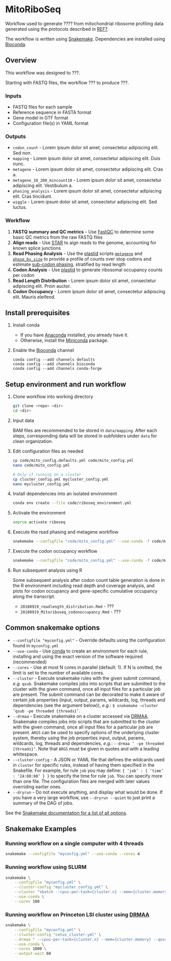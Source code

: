 # MitoRiboSeq
Workflow used to generate ???? from mitochondrial ribosome profiling data generated using the protocols described in [REF?]().

The workflow is written using [Snakemake](https://snakemake.readthedocs.io/).
Dependencies are installed using [Bioconda](https://bioconda.github.io/).


## Overview

This workflow was designed to ???.

Starting with FASTQ files, the workflow ??? to produce ???.

### Inputs

*   FASTQ files for each sample
*   Reference sequence in FASTA format
*   Gene model in GTF format
*   Configuration file(s) in YAML format

### Outputs

*   `codon_count` - Lorem ipsum dolor sit amet, consectetur adipiscing elit. Sed non. 
*   `mapping` - Lorem ipsum dolor sit amet, consectetur adipiscing elit. Duis nunc. 
*   `metagene` - Lorem ipsum dolor sit amet, consectetur adipiscing elit. Cras a. 
*   `metagene_10_200_mincount10` - Lorem ipsum dolor sit amet, consectetur adipiscing elit. Vestibulum a.  
*   `phasing_analysis` - Lorem ipsum dolor sit amet, consectetur adipiscing elit. Cras tincidunt.
*   `wiggle` - Lorem ipsum dolor sit amet, consectetur adipiscing elit. Sed luctus. 

### Workflow

1.  **FASTQ summary and QC metrics** - Use [FastQC](https://www.bioinformatics.babraham.ac.uk/projects/fastqc/) to determine some basic QC metrics from the raw FASTQ files
2.  **Align reads** - Use [STAR](https://github.com/alexdobin/STAR) to aign reads to the genome, accounting for known splice junctions
3.  **Read Phasing Analysis** - Use the [plastid](https://plastid.readthedocs.io/en/latest/) scripts [`metagene`]() and [`phase_by_size`](https://plastid.readthedocs.io/en/latest/generated/plastid.bin.phase_by_size.html#module-plastid.bin.phase_by_size) to provide a profile of counts over stop codons and estimate [sub-codon phasing](https://plastid.readthedocs.io/en/latest/glossary.html#term-sub-codon-phasing), stratified by read length
3.  **Codon Analysis** - Use [plastid](https://plastid.readthedocs.io/en/latest/) to generate ribosomal occupancy counts per codon
6.  **Read Length Distribution** - Lorem ipsum dolor sit amet, consectetur adipiscing elit. Proin auctor. 
6.  **Codon Occupancy** - Lorem ipsum dolor sit amet, consectetur adipiscing elit. Mauris eleifend. 


## Install prerequisites

1. Install conda

    *   If you have [Anaconda](https://www.anaconda.com/distribution/) installed, you already have it.
    *   Otherwise, install the [Miniconda](https://conda.io/en/latest/miniconda.html) package.

2.  Enable the [Bioconda](https://bioconda.github.io/#using-bioconda) channel

    ```
    conda config --add channels defaults
    conda config --add channels bioconda
    conda config --add channels conda-forge
    ```

## Setup environment and run workflow

1.  Clone workflow into working directory

    ```bash
    git clone <repo> <dir>
    cd <dir>
    ```

2.  Input data

    BAM files are recommended to be stored in `data/mapping`. After each steps, corresponding data will be stored in subfolders under `data` for clean organization.

3.  Edit configuration files as needed

    ```bash
    cp code/mito_config.defaults.yml code/mito_config.yml
    nano code/mito_config.yml
    
    # Only if running on a cluster
    cp cluster_config.yml mycluster_config.yml
    nano mycluster_config.yml
    ```

4.  Install dependencies into an isolated environment

    ```bash
    conda env create --file code/riboseq_environment.yml
    ```

5.  Activate the environment

    ```bash
    source activate riboseq
    ```

6.  Execute the read phasing and metagene workflow

    ```bash
    snakemake --configfile "code/mito_config.yml" --use-conda -f code/mito_readphasing_metagene.snakefile
    ```

7.  Execute the codon occupancy workflow

    ```bash
    snakemake --configfile "code/mito_config.yml" --use-conda -f code/mito_codontable.snakefile
    ```

8.  Run subsequent analysis using R

    Some subsequent analysis after codon count table generation is done in the R environment 
    including read depth and coverage analysis, and plots for codon occupancy and gene-specific 
    cumulative occupancy along the transcript.

    * `20180919_readlength_distribution.Rmd` - ??? 
    * `20180919_Mitoriboseq_codonoccupancy.Rmd` - ???


## Common snakemake options

*   `--configfile "myconfig.yml"` - Override defaults using the configuration found in `myconfig.yml`
*   `--use-conda` - Use [conda]() to create an environment for each rule, installing and using the exact version of the software required (recommended)
*   `--cores` - Use at most N cores in parallel (default: 1). If N is omitted, the limit is set to the number of available cores.
*   `--cluster` - Execute snakemake rules with the given submit command, *e.g.* `qsub`. Snakemake compiles jobs into scripts that are submitted to the cluster with the given command, once all input files for a particular job are present. The submit command can be decorated to make it aware of certain job properties (input, output, params, wildcards, log, threads and dependencies (see the argument below)), *e.g.*: `$ snakemake –cluster ‘qsub -pe threaded {threads}’`.
*   `--drmaa` - Execute snakemake on a cluster accessed via [DRMAA](https://en.wikipedia.org/wiki/DRMAA). Snakemake compiles jobs into scripts that are submitted to the cluster with the given command, once all input files for a particular job are present. `ARGS` can be used to specify options of the underlying cluster system, thereby using the job properties input, output, params, wildcards, log, threads and dependencies, *e.g.*: `--drmaa ‘ -pe threaded {threads}’`. Note that `ARGS` must be given in quotes and with a leading whitespace.
*   `--cluster-config` - A JSON or YAML file that defines the wildcards used in `cluster` for specific rules, instead of having them specified in the Snakefile. For example, for rule `job` you may define: `{ ‘job’ : { ‘time’ : ‘24:00:00’ } }` to specify the time for rule `job`. You can specify more than one file. The configuration files are merged with later values overriding earlier ones.
*   `--dryrun` - Do not execute anything, and display what would be done. If you have a very large workflow, use `--dryrun --quiet` to just print a summary of the DAG of jobs.

See the [Snakemake documentation for a list of all options](https://snakemake.readthedocs.io/en/stable/executable.html#all-options).


## Snakemake Examples 

### Running workflow on a single computer with 4 threads

```bash
snakemake --configfile "myconfig.yml" --use-conda --cores 4
``` 

### Running workflow using SLURM

```bash
snakemake \
    --configfile "myconfig.yml" \
    --cluster-config "mycluster_config.yml" \
    --cluster "sbatch --cpus-per-task={cluster.n} --mem={cluster.memory} --time={cluster.time}" \
    --use-conda \
    --cores 100
``` 

### Running workflow on Princeton LSI cluster using [DRMAA](https://en.wikipedia.org/wiki/DRMAA)

```bash
snakemake \
    --configfile "myconfig.yml" \
    --cluster-config "cetus_cluster.yml" \
    --drmaa " --cpus-per-task={cluster.n} --mem={cluster.memory} --qos={cluster.qos} --time={cluster.time}" \
    --use-conda \
    --cores 1000 \
    --output-wait 60
```
